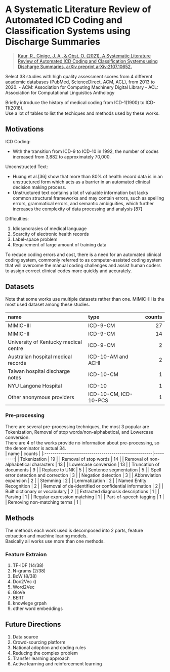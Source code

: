 # A Systematic Literature Review of Automated ICD Coding and Classification Systems using Discharge Summaries
> [Kaur, R., Ginige, J. A., & Obst, O. (2021). A Systematic Literature Review of Automated ICD Coding and Classification Systems using Discharge Summaries. arXiv preprint arXiv:2107.10652. ](https://arxiv.org/pdf/2107.10652.pdf)

Select 38 studies with high quality assessment scores from 4 different academic databases (PubMed, ScienceDirect, ACM, ACL), from 2013 to 2020.
    - ACM: Association for Computing Machinery Digital Library
    - ACL: Association for Computational Linguistics Anthology

Briefly introduce the history of medical coding from ICD-1(1900) to ICD-11(2018). <br>
Use a lot of tables to list the techiques and methods used by these works. <br>

## Motivations
ICD Coding:
- With the transition from ICD-9 to ICD-10 in 1992, the number of codes increased from 3,882 to approximately 70,000.

Unconstructed Text:
- Huang et al.[36] show that more than 80% of health record data is in an unstructured form which acts as a barrier in an automated clinical decision making process.
- Unstructured text contains a lot of valuable information but lacks common structural frameworks and may contain errors, such as spelling errors, grammatical errors, and semantic ambiguities, which further increases the complexity of data processing and analysis [87]

Difficulties:
1. Idiosyncrasies of medical language
2. Scarcity of electronic health records
3. Label-space problem
4. Requirement of large amount of training data

To reduce coding errors and cost, there is a need for an automated clinical coding system, commonly referred to as computer-assisted coding system that will overcome the manual coding challenges and assist human coders to assign correct clinical codes more quickly and accurately.


## Datasets
Note that some works use multiple datasets rather than one. MIMIC-III is the most used dataset among these studies.

| name                                  | type                  |   counts |
|:--------------------------------------|:----------------------|---------:|
| MIMIC-III                             | ICD-9-CM              |       27 |
| MIMIC-II                              | ICD-9-CM              |       14 |
| University of Kentucky medical centre | ICD-9-CM              |        2 |
| Australian hospital medical records   | ICD-10-AM and ACHI    |        2 |
| Taiwan hospital discharge notes       | ICD-10-CM             |        1 |
| NYU Langone Hospital                  | ICD-10                |        1 |
| Other anonymous providers             | ICD-10-CM, ICD-10-PCS |        1 |


### Pre-processing
There are several pre-processing techniques, the most 3 popular are Tokenization, Removal of stop words/non-alphabetical, and Lowercase conversion. <br>
There are 4 of the works provide no information about pre-processing, so the denominator is actual 34. <br>
| name                                                 |   counts |
|:-----------------------------------------------------|---------:|
| Tokenization                                         |       19 |
| Removal of stop words                                |       14 |
| Removal of non-alphabetical characters               |       13 |
| Lowercase conversion                                 |       13 |
| Truncation of documents                              |        9 |
| Replace to UNK                                       |        5 |
| Sentence segmentation                                |        5 |
| Spell error detection and correction                 |        3 |
| Negation detection                                   |        3 |
| Abbreviation expansion                               |        2 |
| Stemming                                             |        2 |
| Lemmatization                                        |        2 |
| Named Entity Recognition                             |        2 |
| Removal of de-identified or confidential information |        2 |
| Built dictionary or vocabulary                       |        2 |
| Extracted diagnosis descriptions                     |        1 |
| Parsing                                              |        1 |
| Regular expression matching                          |        1 |
| Part-of-speech tagging                               |        1 |
| Removing non-matching terms                          |        1 |

## Methods
The methods each work used is decomposed into 2 parts, feature extraction and machine learing models. <br>
Basically all works use more than one methods.



### Feature Extraion
1. TF-IDF (14/38)
2. N-grams (2/38)
3. BoW (8/38)
4. Doc2Vec ()
5. Word2Vec 
6. GloVe
7. BERT 
8. knowlege grpah
9. other word embeddings


## Future Directions
1. Data source
2. Crowd-sourcing platform
3. National adoption and coding rules
4. Reducing the complex problem
5. Transfer learning approach
6. Active learning and reinforcement learning






